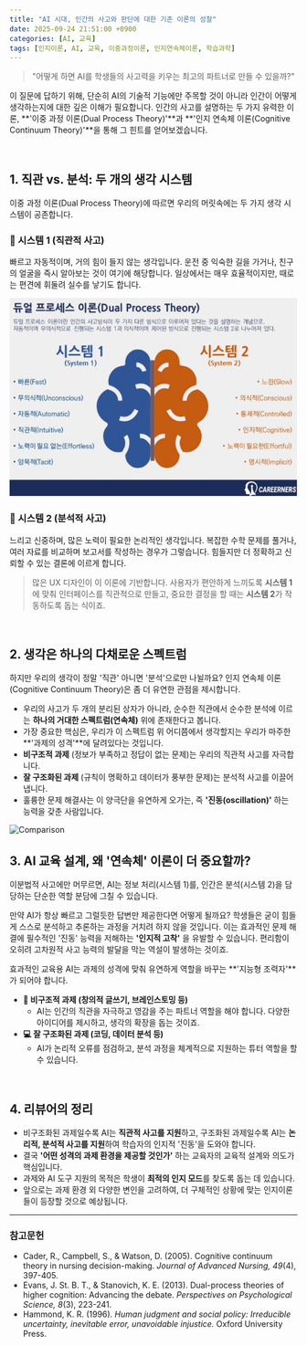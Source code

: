 ```yaml
---
title: "AI 시대, 인간의 사고와 판단에 대한 기존 이론의 성찰"
date: 2025-09-24 21:51:00 +0900
categories: [AI, 교육]
tags: [인지이론, AI, 교육, 이중과정이론, 인지연속체이론, 학습과학]
---
```


> "어떻게 하면 AI를 학생들의 사고력을 키우는 최고의 파트너로 만들 수 있을까?" 

이 질문에 답하기 위해, 단순히 AI의 기술적 기능에만 주목할 것이 아니라 인간이 어떻게 생각하는지에 대한 깊은 이해가 필요합니다. 인간의 사고를 설명하는 두 가지 유력한 이론, **'이중 과정 이론(Dual Process Theory)'**과 **'인지 연속체 이론(Cognitive Continuum Theory)'**을 통해 그 힌트를 얻어보겠습니다.

<br>

## 1. 직관 vs. 분석: 두 개의 생각 시스템

이중 과정 이론(Dual Process Theory)에 따르면 우리의 머릿속에는 두 가지 생각 시스템이 공존합니다.

### 🧠 시스템 1 (직관적 사고)
빠르고 자동적이며, 거의 힘이 들지 않는 생각입니다. 운전 중 익숙한 길을 가거나, 친구의 얼굴을 즉시 알아보는 것이 여기에 해당합니다. 일상에서는 매우 효율적이지만, 때로는 편견에 휘둘려 실수를 낳기도 합니다.

![DPT](/assets/DPT.jpg)


### 🤔 시스템 2 (분석적 사고)
느리고 신중하며, 많은 노력이 필요한 논리적인 생각입니다. 복잡한 수학 문제를 풀거나, 여러 자료를 비교하며 보고서를 작성하는 경우가 그렇습니다. 힘들지만 더 정확하고 신뢰할 수 있는 결론에 이르게 합니다.

> 많은 UX 디자인이 이 이론에 기반합니다. 사용자가 편안하게 느끼도록 **시스템 1**에 맞춰 인터페이스를 직관적으로 만들고, 중요한 결정을 할 때는 **시스템 2**가 작동하도록 돕는 식이죠.

<br>

## 2. 생각은 하나의 다채로운 스펙트럼

하지만 우리의 생각이 정말 '직관' 아니면 '분석'으로만 나뉠까요? 인지 연속체 이론(Cognitive Continuum Theory)은 좀 더 유연한 관점을 제시합니다.

- 우리의 사고가 두 개의 분리된 상자가 아니라, 순수한 직관에서 순수한 분석에 이르는 **하나의 거대한 스펙트럼(연속체)** 위에 존재한다고 봅니다.
- 가장 중요한 핵심은, 우리가 이 스펙트럼 위 어디쯤에서 생각할지는 우리가 마주한 **'과제의 성격'**에 달려있다는 것입니다.
- **비구조적 과제** (정보가 부족하고 정답이 없는 문제)는 우리의 직관적 사고를 자극합니다.
- **잘 구조화된 과제** (규칙이 명확하고 데이터가 풍부한 문제)는 분석적 사고를 이끌어냅니다.
- 훌륭한 문제 해결사는 이 양극단을 유연하게 오가는, 즉 **'진동(oscillation)'** 하는 능력을 갖춘 사람입니다.

![Comparison](/assets/Comparison.ㅓpg)
<br>

## 3. AI 교육 설계, 왜 '연속체' 이론이 더 중요할까?

이분법적 사고에만 머무르면, AI는 정보 처리(시스템 1)를, 인간은 분석(시스템 2)을 담당하는 단순한 역할 분담에 그칠 수 있습니다.

만약 AI가 항상 빠르고 그럴듯한 답변만 제공한다면 어떻게 될까요? 학생들은 굳이 힘들게 스스로 분석하고 추론하는 과정을 거치려 하지 않을 것입니다. 이는 효과적인 문제 해결에 필수적인 '진동' 능력을 저해하는 **'인지적 고착'** 을 유발할 수 있습니다. 편리함이 오히려 고차원적 사고 능력의 발달을 막는 역설이 발생하는 것이죠.

효과적인 교육용 AI는 과제의 성격에 맞춰 유연하게 역할을 바꾸는 **'지능형 조력자'**가 되어야 합니다.

- **🎨 비구조적 과제 (창의적 글쓰기, 브레인스토밍 등)**
  - AI는 인간의 직관을 자극하고 영감을 주는 파트너 역할을 해야 합니다. 다양한 아이디어를 제시하고, 생각의 확장을 돕는 것이죠.
- **💻 잘 구조화된 과제 (코딩, 데이터 분석 등)**
  - AI가 논리적 오류를 점검하고, 분석 과정을 체계적으로 지원하는 튜터 역할을 할 수 있습니다.

<br>

## 4. 리뷰어의 정리

- 비구조화된 과제일수록 AI는 **직관적 사고를 지원**하고, 구조화된 과제일수록 AI는 **논리적, 분석적 사고를 지원**하여 학습자의 인지적 '진동'을 도와야 합니다.
- 결국 **'어떤 성격의 과제 환경을 제공할 것인가'** 하는 교육자의 교육적 설계와 의도가 핵심입니다.
- 과제와 AI 도구 지원의 목적은 학생이 **최적의 인지 모드**를 찾도록 돕는 데 있습니다.
- 앞으로는 과제 환경 외 다양한 변인을 고려하여, 더 구체적인 상황에 맞는 인지이론들이 등장할 것으로 예상됩니다.

---

### 참고문헌
- Cader, R., Campbell, S., & Watson, D. (2005). Cognitive continuum theory in nursing decision-making. *Journal of Advanced Nursing, 49*(4), 397-405.
- Evans, J. St. B. T., & Stanovich, K. E. (2013). Dual-process theories of higher cognition: Advancing the debate. *Perspectives on Psychological Science, 8*(3), 223-241.
- Hammond, K. R. (1996). *Human judgment and social policy: Irreducible uncertainty, inevitable error, unavoidable injustice.* Oxford University Press.

